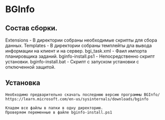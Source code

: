 # BGInfo

Состав сборки.
---------------
Extensions - В директории собраны необходимые скрипты для сбора данных.
Templates - В директории собраны темплейты дла вывода информации на клиент и на сервер.
bgi_task.xml - Фаил импорта планировщика заданий.
bginfo-install.ps1 - Непосредственно скрипт установки.
bginfo-install.bat - Скрипт с запуском установки с отключенной защитой.


Установка
------------
~~~
Необходимо предварительно скачать последнюю версию программы BGInfo/ 
https://learn.microsoft.com/en-us/sysinternals/downloads/bginfo

Кладем все файлы в папки в одну директорию.
Проверяем переменные в файле bginfo-install.ps1
~~~

